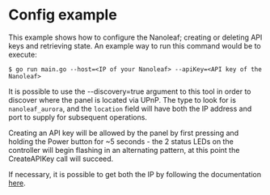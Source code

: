 # Config example

This example shows how to configure the Nanoleaf; creating or deleting API keys and retrieving state. An example way to run this command would be to execute:

```
$ go run main.go --host=<IP of your Nanoleaf> --apiKey=<API key of the Nanoleaf>
```

It is possible to use the --discovery=true argument to this tool in order to discover where the panel is located via UPnP. The type to look for is `nanoleaf_aurora`, and the `location` field will have both the IP address and port to supply for subsequent operations.

Creating an API key will be allowed by the panel by first pressing and holding the Power button for ~5 seconds - the 2 status LEDs on the controller will begin flashing in an alternating pattern, at this point the CreateAPIKey call will succeed.

If necessary, it is possible to get both the IP by following the documentation [here](https://forum.nanoleaf.me/docs/openapi).
